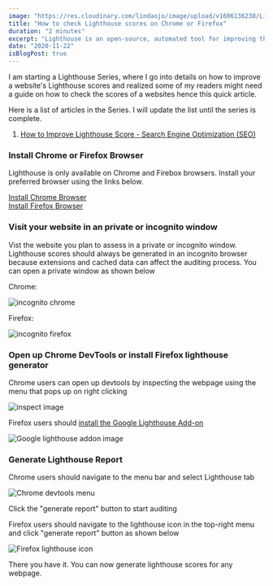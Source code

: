 ```yaml
---
image: "https://res.cloudinary.com/lindaojo/image/upload/v1606136238/Lighthouse-score_pzhivl.png"
title: "How to check Lighthouse scores on Chrome or Firefox"
duration: "2 minutes"
excerpt: "Lighthouse is an open-source, automated tool for improving the quality of web pages. You can run it against any web page. It has audits for performance, accessibility, progressive web apps, SEO and more...."
date: "2020-11-22"
isBlogPost: true
---
```


I am starting a Lighthouse Series, where I go into details on how to improve a website's Lighthouse scores and realized some of my readers might need a guide on how to check the scores of a websites hence this quick article.

Here is a list of articles in the Series. I will update the list until the series is complete.

<div>
    <ol class="ml-8">
        <li>
            <a class="link"  href="https://www.lindaojo.com/improve-lighthouse-score-search-engine-optimization-seo/"  target="_blank">
                How to Improve Lighthouse Score - Search Engine Optimization (SEO)
            </a>
        </li>
    </ol>
</div>

<h3>Install Chrome or Firefox Browser</h3>

Lighthouse is only available on Chrome and Firebox browsers. Install your preferred browser using the links below.

<a class="link"
   href="https://www.googleadservices.com/pagead/aclk?sa=L&ai=DChcSEwjUy4GjxJbtAhUHh9UKHfLND4oYABABGgJ3cw&ohost=www.google.com&cid=CAESQOD25Sah3cNDQ2L8LBW1V2hpjCusxPRz15l6CWD6NOhAoC8mqmQ_GI9VP84kxtSsk5A8p9hQZANhYd2ciVLKFM0&sig=AOD64_2byRhhrA7YAKNuj019WHRuEUdwmA&q=&ved=2ahUKEwjS0vqixJbtAhVK6uAKHYw-C4kQqyQoAHoECBwQEw&adurl="
   target="_blank">
                Install Chrome Browser
</a>
<br>
<a class="link"
   href="https://www.mozilla.org/en-US/firefox/new/"
   target="_blank">
                Install Firefox Browser
</a>


<h3>Visit your website in an private or incognito window</h3>

Vist the website you plan to assess in a private or incognito window. Lighthouse scores should always be generated in an incognito browser because extensions and cached data can affect the auditing process. You can open a private window as shown below

Chrome: 
<div class="centered-image lg:w-2/4 md:w-2/3 sm:w-56">

![incognito chrome](https://res.cloudinary.com/lindaojo/image/upload/v1606127503/chrome_incognito_dlzzqn.png)

</div>

Firefox:
<div class="centered-image lg:w-2/4 md:w-2/3 sm:w-56">

![incognito firefox](https://res.cloudinary.com/lindaojo/image/upload/v1606127502/firefox_incognito_q6xwsy.png)

</div>

<h3>Open up Chrome DevTools or install Firefox lighthouse generator</h3>

Chrome users can open up devtools by inspecting the webpage using the menu that pops up on right clicking
<div class="centered-image lg:w-2/4 md:w-2/3 sm:w-56">

![inspect image](https://res.cloudinary.com/lindaojo/image/upload/v1606127503/google_inspect_rmtqs8.png)

</div>

Firefox users should 
<a class="link"
   href="https://www.mozilla.org/en-US/firefox/new/"
   target="_blank">
                install the Google Lighthouse Add-on
</a>

<div class="centered-image lg:w-2/3 md:w-2/3 sm:w-56">

![Google lighthouse addon image](https://res.cloudinary.com/lindaojo/image/upload/v1606127503/firefox_lighthouse_addon_k3dswq.png)

</div>

<h3>Generate Lighthouse Report</h3>

Chrome users should navigate to the menu bar and select Lighthouse tab
<div class="centered-image lg:w-2/3 md:w-2/3 sm:w-56">

![Chrome devtools menu](https://res.cloudinary.com/lindaojo/image/upload/v1606127503/chrome_lighthouse_menu_nh5ahj.png)

</div>

Click the "generate report" button to start auditing

Firefox users should navigate to the lighthouse icon in the top-right menu and click "generate report" button as shown below

<div class="centered-image lg:w-2/3 md:w-2/3 sm:w-56">

![Firefox lighthouse icon](https://res.cloudinary.com/lindaojo/image/upload/v1606127503/firefox-lighthouse_icon_ji9qqr.png)

</div>

There you have it. You can now generate lighthouse scores for any webpage.